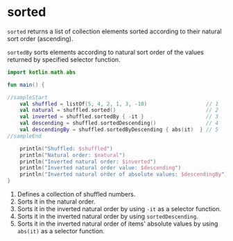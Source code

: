 # sorted

`sorted` returns a list of collection elements sorted according to their natural sort order (ascending).

`sortedBy` sorts elements according to natural sort order of the values returned by specified selector function.

```kotlin
import kotlin.math.abs

fun main() {

//sampleStart
    val shuffled = listOf(5, 4, 2, 1, 3, -10)                   // 1
    val natural = shuffled.sorted()                             // 2
    val inverted = shuffled.sortedBy { -it }                    // 3
    val descending = shuffled.sortedDescending()                // 4
    val descendingBy = shuffled.sortedByDescending { abs(it)  } // 5
//sampleEnd

    println("Shuffled: $shuffled")
    println("Natural order: $natural")
    println("Inverted natural order: $inverted")
    println("Inverted natural order value: $descending")
    println("Inverted natural order of absolute values: $descendingBy")
}
```

1. Defines a collection of shuffled numbers.
2. Sorts it in the natural order.
3. Sorts it in the inverted natural order by using `-it` as a selector function.
4. Sorts it in the inverted natural order by using `sortedDescending`.
5. Sorts it in the inverted natural order of items' absolute values by using `abs(it)` as a selector function.
